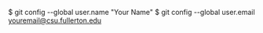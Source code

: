 $ git config --global user.name "Your Name"
$ git config --global user.email youremail@csu.fullerton.edu
